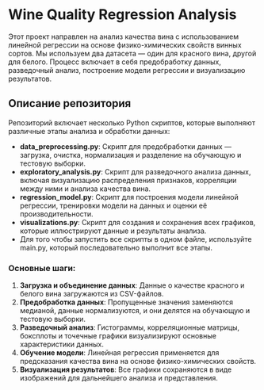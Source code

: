 # Wine Quality Regression Analysis

Этот проект направлен на анализ качества вина с использованием линейной регрессии на основе физико-химических свойств винных сортов. Мы используем два датасета — один для красного вина, другой для белого. Процесс включает в себя предобработку данных, разведочный анализ, построение модели регрессии и визуализацию результатов.

## Описание репозитория

Репозиторий включает несколько Python скриптов, которые выполняют различные этапы анализа и обработки данных:

- **data_preprocessing.py**: Скрипт для предобработки данных — загрузка, очистка, нормализация и разделение на обучающую и тестовую выборки.
- **exploratory_analysis.py**: Скрипт для разведочного анализа данных, включая визуализацию распределения признаков, корреляции между ними и анализа качества вина.
- **regression_model.py**: Скрипт для построения модели линейной регрессии, тренировки модели на данных и оценки её производительности.
- **visualizations.py**: Скрипт для создания и сохранения всех графиков, которые иллюстрируют данные и результаты анализа.
- Для того чтобы запустить все скрипты в одном файле, используйте main.py, который последовательно выполнит все этапы.

### Основные шаги:

1. **Загрузка и объединение данных**: Данные о качестве красного и белого вина загружаются из CSV-файлов.
2. **Предобработка данных**: Пропущенные значения заменяются медианой, данные нормализуются, и они делятся на обучающую и тестовую выборки.
3. **Разведочный анализ**: Гистограммы, корреляционные матрицы, боксплоты и точечные графики визуализируют основные характеристики данных.
4. **Обучение модели**: Линейная регрессия применяется для предсказания качества вина на основе физико-химических свойств.
5. **Визуализация результатов**: Все графики сохраняются в виде изображений для дальнейшего анализа и представления.

